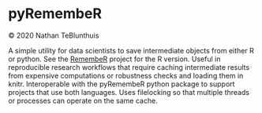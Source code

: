 # pyRemembeR
© 2020 Nathan TeBlunthuis

A simple utility for data scientists to save intermediate objects from either R or python. See the [RemembeR](https://github.com/groceryheist/RemembeR) project for the R version.  Useful in reproducible research workflows that require caching intermediate results from expensive computations or robustness checks and loading them in knitr. Interoperable with the pyRemembeR python package to support projects that use both languages. Uses filelocking so that multiple threads or processes can operate on the same cache.

